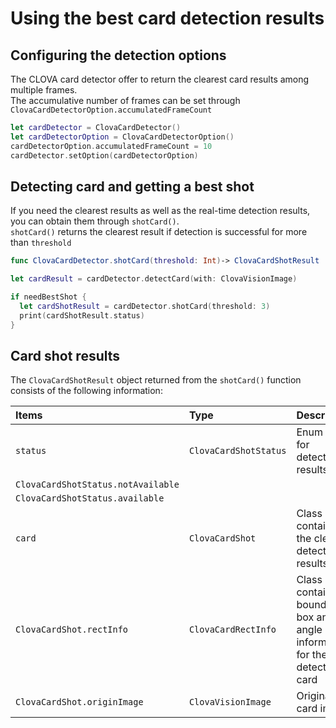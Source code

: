 # Using the best card detection results

## Configuring the detection options

The CLOVA card detector offer to return the clearest card results among multiple frames. <br>The accumulative number of frames can be set through `ClovaCardDetectorOption.accumulatedFrameCount`

```swift
let cardDetector = ClovaCardDetector()
let cardDetectorOption = ClovaCardDetectorOption()
cardDetectorOption.accumulatedFrameCount = 10
cardDetector.setOption(cardDetectorOption)
```

## Detecting card and getting a best shot

If you need the clearest results as well as the real-time detection results, you can obtain them through  `shotCard()`.<br>
`shotCard()` returns the clearest result if detection is successful for more than `threshold`

```swift
func ClovaCardDetector.shotCard(threshold: Int)-> ClovaCardShotResult
```

```swift
let cardResult = cardDetector.detectCard(with: ClovaVisionImage)

if needBestShot {
  let cardShotResult = cardDetector.shotCard(threshold: 3)
  print(cardShotResult.status)
}
```

## Card shot results

The `ClovaCardShotResult` object returned from the `shotCard()` function consists of the following information:

| Items| Type| Description|
|:----------|:----------|----------|
| `status` | `ClovaCardShotStatus` | Enum class for detection results |
| `ClovaCardShotStatus.notAvailable` |  |  |
| `ClovaCardShotStatus.available` |  |  |
| `card` | `ClovaCardShot` | Class containing the clearest detection results |
| `ClovaCardShot.rectInfo` | `ClovaCardRectInfo` | Class containing bounding box and angle information for the detected card |
| `ClovaCardShot.originImage` | `ClovaVisionImage` | Original card image |
